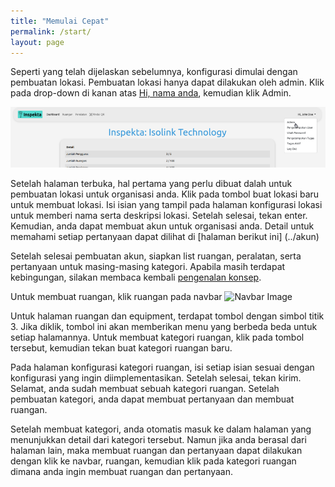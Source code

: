 ```yaml
---
title: "Memulai Cepat"
permalink: /start/
layout: page
---
```



Seperti yang telah dijelaskan sebelumnya, konfigurasi dimulai dengan pembuatan lokasi. Pembuatan lokasi hanya dapat dilakukan oleh admin.
Klik pada drop-down di kanan atas [Hi, nama anda](page.ops_url/dashboard), kemudian klik Admin.

![Admin Image](/images/admin.png)

Setelah halaman terbuka, hal pertama yang perlu dibuat dalah untuk pembuatan lokasi untuk organisasi anda. Klik pada tombol buat lokasi baru untuk membuat lokasi. Isi isian yang tampil pada halaman konfigurasi lokasi untuk memberi nama serta deskripsi lokasi. Setelah selesai, tekan enter. Kemudian, anda dapat membuat akun untuk organisasi anda. Detail untuk memahami setiap pertanyaan dapat dilihat di [halaman berikut ini] (../akun)

Setelah selesai pembuatan akun, siapkan list ruangan, peralatan, serta pertanyaan untuk masing-masing kategori. Apabila masih terdapat kebingungan, silakan membaca kembali [pengenalan konsep](../concept).

Untuk membuat ruangan, klik ruangan pada navbar
![Navbar Image](/images/navbar.png)

Untuk halaman ruangan dan equipment, terdapat tombol dengan simbol titik 3. Jika diklik, tombol ini akan memberikan menu yang berbeda beda untuk setiap halamannya. Untuk membuat kategori ruangan, klik pada tombol tersebut, kemudian tekan buat kategori ruangan baru.

Pada halaman konfigurasi kategori ruangan, isi setiap isian sesuai dengan konfigurasi yang ingin diimplementasikan.
Setelah selesai, tekan kirim. Selamat, anda sudah membuat sebuah kategori ruangan.
Setelah pembuatan kategori, anda dapat membuat pertanyaan dan membuat ruangan.

Setelah membuat kategori, anda otomatis masuk ke dalam halaman yang menunjukkan detail dari kategori tersebut. Namun jika anda berasal dari halaman lain, maka membuat ruangan dan pertanyaan dapat dilakukan dengan klik ke navbar, ruangan, kemudian klik pada kategori ruangan dimana anda ingin membuat ruangan dan pertanyaan.

